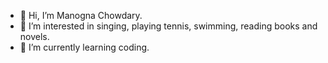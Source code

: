 - 👋 Hi, I’m Manogna Chowdary.
-  👀 I’m interested in singing, playing tennis, swimming, reading books and novels.
-  🌱 I’m currently learning coding.

<!---
manognachow/manognachow is a ✨ special ✨ repository because its `README.md` (this file) appears on your GitHub profile.
You can click the Preview link to take a look at your changes.
--->
